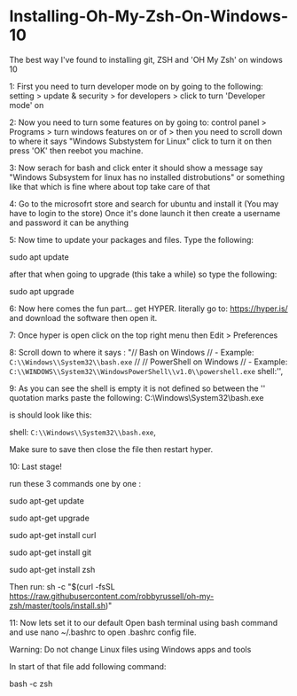 # Installing-Oh-My-Zsh-On-Windows-10
The best way I've found to installing git, ZSH and 'OH My Zsh' on windows 10

1:
First you need to turn developer mode on by going to the following:
setting > update & security > for developers > click to turn 'Developer mode' on

2:
Now you need to turn some features on by going to:
control panel > Programs >  turn windows features on or of > then you need to scroll down to where it says "Windows Substystem for Linux" click to turn it on then press 'OK' then reebot you machine.

3:
Now serach for bash and click enter it should show a message say "Windows Subsystem for linux has no installed distrobutions" or something like that which is fine where about top take care of that

4:
Go to the microsofrt store and search for ubuntu and install it (You may have to login to the store)
Once it's done launch it then create a username and password it can be anything

5:
Now time to update your packages and files. Type the following:

sudo apt update

after that when going to upgrade (this take a while) so type the following:

sudo apt upgrade

6:
Now here comes the fun part... get HYPER.
literally go to: https://hyper.is/ and download the software then open it.

7:
Once hyper is open click on the top right menu then Edit > Preferences

8:
Scroll down to where it says :
"// Bash on Windows
    // - Example: `C:\\Windows\\System32\\bash.exe`
    //
    // PowerShell on Windows
    // - Example: `C:\\WINDOWS\\System32\\WindowsPowerShell\\v1.0\\powershell.exe`
    shell:'',

9:
As you can see the shell is empty it is not defined so between the '' quotation marks paste the following:
C:\\Windows\\System32\\bash.exe

is should look like this:

 shell: `C:\\Windows\\System32\\bash.exe`,

Make sure to save then close the file then restart hyper.

10:
Last stage!

run these 3 commands one by one :

sudo apt-get update

sudo apt-get upgrade

sudo apt-get install curl

sudo apt-get install git

sudo apt-get install zsh

Then run:
sh -c "$(curl -fsSL https://raw.githubusercontent.com/robbyrussell/oh-my-zsh/master/tools/install.sh)"

11:
Now lets set it to our default
Open bash terminal using bash command and use nano ~/.bashrc to open .bashrc config file.

Warning: Do not change Linux files using Windows apps and tools

In start of that file add following command:

bash -c zsh
